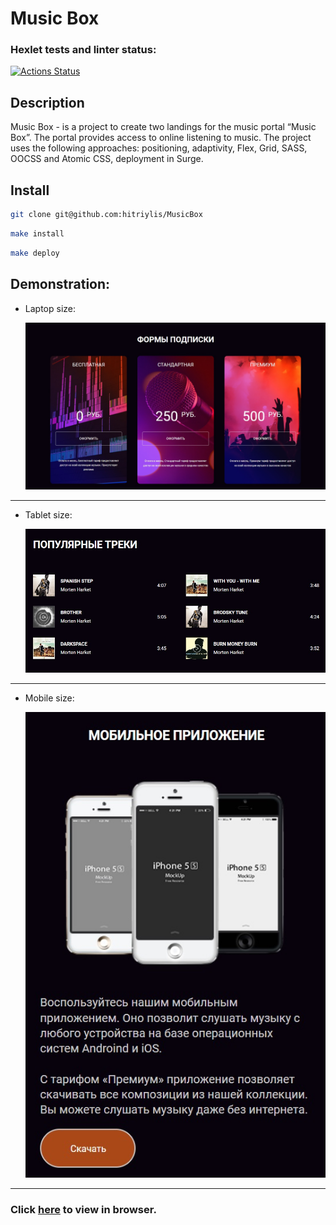 # Music Box

### Hexlet tests and linter status:

[![Actions Status](https://github.com/hitriylis/MusicBox/actions/workflows/hexlet-check.yml/badge.svg)](https://github.com/hitriylis/layout-designer-project-56/actions)

## Description

Music Box - is a project to create two landings for the music portal “Music Box”. The portal provides access to online listening to music. The project uses the following approaches: positioning, adaptivity, Flex, Grid, SASS, OOCSS and Atomic CSS, deployment in Surge.

## Install

```bash
git clone git@github.com:hitriylis/MusicBox
```

```bash
make install
```

```bash
make deploy
```

## Demonstration:

- Laptop size:

  ![Laptop size](./src/assets/images/demonstration/laptop.jpg "Laptop size")

---

- Tablet size:

  ![Tablet size](./src/assets/images/demonstration/tablet.jpg "Tablet size")

---

- Mobile size:

  ![Mobile size](./src/assets/images/demonstration/mobile.jpg "Mobile size")

---

### Click [here](https://music_box.surge.sh) to view in browser.
